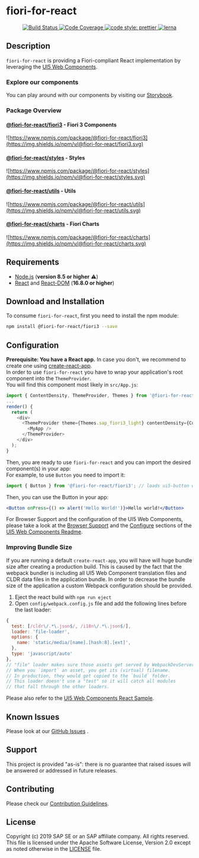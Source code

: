 <a name="top"></a>
# fiori-for-react
<p align="center">
  <a href="https://travis-ci.org/SAP/fiori-for-react" target="_blank">
    <img alt="Build Status" src="https://img.shields.io/travis/SAP/fiori-for-react/master.svg">
  </a>
  <a href="https://coveralls.io/github/SAP/fiori-for-react" target="_blank">
    <img alt="Code Coverage" src="https://img.shields.io/coveralls/github/SAP/fiori-for-react/master.svg">
  </a>
  <!-- <a href="https://sap-ea.slack.com/messages/CEN48B210" target="_blank">
    <img alt="Slack Badge" src="https://badgen.net/badge/slack/fiori-for-react/orange?icon=slack">
  </a> -->
  <a href="https://github.com/prettier/prettier" target="_blank">
    <img alt="code style: prettier" src="https://img.shields.io/badge/code_style-prettier-ff69b4.svg"> 
  </a>
  <a href="https://lernajs.io/" target="_blank">
  <img alt="lerna" src="https://img.shields.io/badge/maintained%20with-lerna-cc00ff.svg">
  </a>

</p>

<!-- *********************************************************************** -->
<a name="description"></a>
## Description

`fiori-for-react` is providing a Fiori-compliant React implementation by leveraging the [UI5 Web Components](https://github.com/SAP/ui5-webcomponents).

### Explore our components
You can play around with our components by visiting our [Storybook](https://sap.github.io/fiori-for-react/).

### Package Overview

#### [@fiori-for-react/fiori3](https://github.com/SAP/fiori-for-react/tree/master/packages/fiori3) - Fiori 3 Components
![https://www.npmjs.com/package/@fiori-for-react/fiori3](https://img.shields.io/npm/v/@fiori-for-react/fiori3.svg) 
<!-- ![https://bundlephobia.com/result?p=@fiori-for-react/fiori3](https://img.shields.io/bundlephobia/min/@fiori-for-react/fiori3.svg?label=size) --> 
<!-- ![https://bundlephobia.com/result?p=@fiori-for-react/fiori3](https://img.shields.io/bundlephobia/minzip/@fiori-for-react/fiori3.svg?label=gzip%20size) -->

#### [@fiori-for-react/styles](https://github.com/SAP/fiori-for-react/tree/master/packages/styles) - Styles
![https://www.npmjs.com/package/@fiori-for-react/styles](https://img.shields.io/npm/v/@fiori-for-react/styles.svg)
<!-- ![https://bundlephobia.com/result?p=@fiori-for-react/styles](https://img.shields.io/bundlephobia/min/@fiori-for-react/styles.svg?label=size)  -->
<!-- ![https://bundlephobia.com/result?p=@fiori-for-react/styles](https://img.shields.io/bundlephobia/minzip/@fiori-for-react/styles.svg?label=gzip%20size) -->

#### [@fiori-for-react/utils](https://github.com/SAP/fiori-for-react/tree/master/packages/utils) - Utils
![https://www.npmjs.com/package/@fiori-for-react/utils](https://img.shields.io/npm/v/@fiori-for-react/utils.svg)
<!-- ![https://bundlephobia.com/result?p=@fiori-for-react/utils](https://img.shields.io/bundlephobia/min/@fiori-for-react/utils.svg?label=size) --> 
<!-- ![https://bundlephobia.com/result?p=@fiori-for-react/utils](https://img.shields.io/bundlephobia/minzip/@fiori-for-react/utils.svg?label=gzip%20size) -->

#### [@fiori-for-react/charts](https://github.com/SAP/fiori-for-react/tree/master/packages/charts) - Fiori Charts 
![https://www.npmjs.com/package/@fiori-for-react/charts](https://img.shields.io/npm/v/@fiori-for-react/charts.svg)
<!-- ![https://bundlephobia.com/result?p=@fiori-for-react/charts](https://img.shields.io/bundlephobia/min/@fiori-for-react/charts.svg?label=size)  -->
<!-- ![https://bundlephobia.com/result?p=@fiori-for-react/charts](https://img.shields.io/bundlephobia/minzip/@fiori-for-react/charts.svg?label=gzip%20size) -->


<!-- *********************************************************************** -->
<a name="requirements"></a>
## Requirements

- [Node.js](https://nodejs.org/) (**version 8.5 or higher** ⚠️)
- [React](https://www.npmjs.com/package/react) and [React-DOM](https://www.npmjs.com/package/react-dom) (**16.8.0 or higher**)


<!-- *********************************************************************** -->
<a name="download"></a>
## Download and Installation

To consume `fiori-for-react`, first you need to install the npm module:
```sh
npm install @fiori-for-react/fiori3 --save
```

<!-- *********************************************************************** -->
<a name="configuration"></a>
## Configuration

**Prerequisite: You have a React app.** In case you don't, we recommend to create one using [create-react-app](https://facebook.github.io/create-react-app/).<br/>
In order to use `fiori-for-react` you have to wrap your application's root component into the `ThemeProvider`.<br/>
You will find this component most likely in `src/App.js`: 
```js
import { ContentDensity, ThemeProvider, Themes } from '@fiori-for-react/fiori3';
...
render() {
  return (
    <div>
      <ThemeProvider theme={Themes.sap_fiori3_light} contentDensity={ContentDensity.Compact} withToastContainer>
        <MyApp />
      </ThemeProvider>
    </div>
  );
}
```

Then, you are ready to use `fiori-for-react` and you can import the desired component(s) in your app:<br />
For example, to use ```Button``` you need to import it:

```jsx
import { Button } from '@fiori-for-react/fiori3'; // loads ui5-button wrapped in a fiori-for-react component
```

Then, you can use the Button in your app:

```jsx
<Button onPress={() => alert('Hello World!')}>Hello world!</Button>
```

For Browser Support and the configuration of the UI5 Web Components, please take a look at the 
 [Browser Support](https://github.com/SAP/ui5-webcomponents#browser-support) and the
 [Configure](https://github.com/SAP/ui5-webcomponents#browser-support) sections of the 
 [UI5 Web Components Readme](https://github.com/SAP/ui5-webcomponents#ui5-web-components).
 
### Improving Bundle Size
If you are running a default `create-react-app`, you will have will huge bundle size after creating a production build. 
This is caused by the fact that the webpack bundler is including all UI5 Web Component translation files and CLDR data files in the application bundle. 
In order to decrease the bundle size of the application a custom Webpack configuration should be provided.
1. Eject the react build with ```npm run eject```
2. Open ```config/webpack.config.js``` file and add the following lines before the last loader:
```js
{
  test: [/cldr\/.*\.json$/, /i18n\/.*\.json$/],
  loader: 'file-loader',
  options: {
    name: 'static/media/[name].[hash:8].[ext]',
  },
  type: 'javascript/auto'
},
// "file" loader makes sure those assets get served by WebpackDevServer.
// When you `import` an asset, you get its (virtual) filename.
// In production, they would get copied to the `build` folder.
// This loader doesn't use a "test" so it will catch all modules
// that fall through the other loaders.
```
Please also refer to the [UI5 Web Components React Sample](https://github.com/SAP/ui5-webcomponents-sample-react#configure-react-build).


<!-- *********************************************************************** -->
<!-- <a name="limitations"></a> -->
<!-- ## Limitations -->



<!-- *********************************************************************** -->
<a name="issues"></a>
## Known Issues

Please look at our [GitHub Issues](https://github.com/SAP/fiori-for-react/issues) .



<!-- *********************************************************************** -->
<a name="support"></a>
## Support

This project is provided "as-is": there is no guarantee that raised issues will be answered or addressed in future releases.

<!-- *********************************************************************** -->
<a name="contributing"></a>
## Contributing
Please check our [Contribution Guidelines](/CONTRIBUTING.md).

<!-- *********************************************************************** -->
## License
Copyright (c) 2019 SAP SE or an SAP affiliate company. All rights reserved.
This file is licensed under the Apache Software License, Version 2.0 except as noted otherwise in the [LICENSE](/LICENSE) file.
